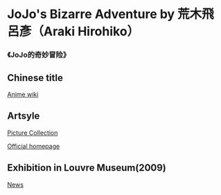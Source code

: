 # JoJo's Bizarre Adventure by 荒木飛呂彥（Araki Hirohiko）
### 《JoJo的奇妙冒险》
## Chinese title
[Anime wiki](https://zh.moegirl.org/JOJO%E7%9A%84%E5%A5%87%E5%A6%99%E5%86%92%E9%99%A9)
  
## Artsyle
[Picture Collection](https://github.com/RayChromium/presentation-filing/blob/master/JoJo/pictures/collect.md)
  
[Official homepage](http://jojo.wikia.com/wiki/Main_Page)

## Exhibition in Louvre Museum(2009)
[News](http://comic.yesky.com/370/8697870.shtml)
